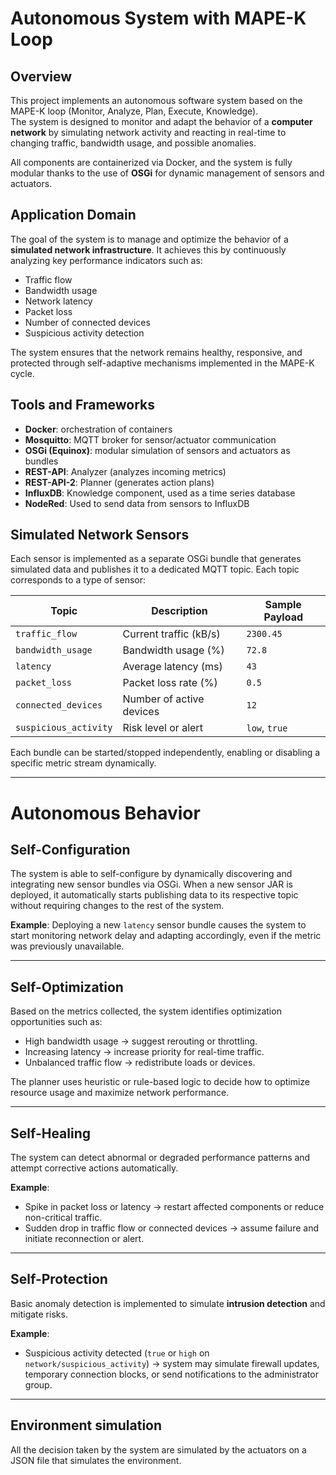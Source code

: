 # Autonomous System with MAPE-K Loop

## Overview

This project implements an autonomous software system based on the MAPE-K loop (Monitor, Analyze, Plan, Execute, Knowledge).  
The system is designed to monitor and adapt the behavior of a **computer network** by simulating network activity and reacting in real-time to changing traffic, bandwidth usage, and possible anomalies.

All components are containerized via Docker, and the system is fully modular thanks to the use of **OSGi** for dynamic management of sensors and actuators.

## Application Domain

The goal of the system is to manage and optimize the behavior of a **simulated network infrastructure**. It achieves this by continuously analyzing key performance indicators such as:

- Traffic flow
- Bandwidth usage
- Network latency
- Packet loss
- Number of connected devices
- Suspicious activity detection

The system ensures that the network remains healthy, responsive, and protected through self-adaptive mechanisms implemented in the MAPE-K cycle.

## Tools and Frameworks

- **Docker**: orchestration of containers
- **Mosquitto**: MQTT broker for sensor/actuator communication
- **OSGi (Equinox)**: modular simulation of sensors and actuators as bundles
- **REST-API**: Analyzer (analyzes incoming metrics)
- **REST-API-2**: Planner (generates action plans)
- **InfluxDB**: Knowledge component, used as a time series database
- **NodeRed**: Used to send data from sensors to InfluxDB

## Simulated Network Sensors

Each sensor is implemented as a separate OSGi bundle that generates simulated data and publishes it to a dedicated MQTT topic. Each topic corresponds to a type of sensor:

| Topic                     | Description                          | Sample Payload |
|--------------------------|--------------------------------------|----------------|
| `traffic_flow`   | Current traffic (kB/s)               | `2300.45`      |
| `bandwidth_usage`| Bandwidth usage (%)                  | `72.8`         |
| `latency`        | Average latency (ms)                 | `43`           |
| `packet_loss`    | Packet loss rate (%)                 | `0.5`          |
| `connected_devices` | Number of active devices         | `12`           |
| `suspicious_activity` | Risk level or alert             | `low`, `true`  |

Each bundle can be started/stopped independently, enabling or disabling a specific metric stream dynamically.

---

# Autonomous Behavior

## Self-Configuration

The system is able to self-configure by dynamically discovering and integrating new sensor bundles via OSGi. When a new sensor JAR is deployed, it automatically starts publishing data to its respective topic without requiring changes to the rest of the system.

**Example**: Deploying a new `latency` sensor bundle causes the system to start monitoring network delay and adapting accordingly, even if the metric was previously unavailable.

---

## Self-Optimization

Based on the metrics collected, the system identifies optimization opportunities such as:

- High bandwidth usage → suggest rerouting or throttling.
- Increasing latency → increase priority for real-time traffic.
- Unbalanced traffic flow → redistribute loads or devices.

The planner uses heuristic or rule-based logic to decide how to optimize resource usage and maximize network performance.

---

## Self-Healing

The system can detect abnormal or degraded performance patterns and attempt corrective actions automatically.

**Example**:

- Spike in packet loss or latency → restart affected components or reduce non-critical traffic.
- Sudden drop in traffic flow or connected devices → assume failure and initiate reconnection or alert.

---

## Self-Protection

Basic anomaly detection is implemented to simulate **intrusion detection** and mitigate risks.

**Example**:

- Suspicious activity detected (`true` or `high` on `network/suspicious_activity`) → system may simulate firewall updates, temporary connection blocks, or send notifications to the administrator group.

---

## Environment simulation
All the decision taken by the system are simulated by the actuators on a JSON file that simulates the environment.
